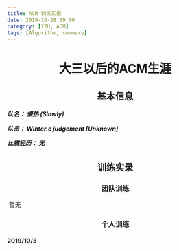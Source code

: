```yaml
---
title: ACM 训练实录
date: 2019-10-28 09:00
category: [YZU, ACM]
tags: [Algorithm, summery]
---
```


# <center>大三以后的ACM生涯</center>

## <center>基本信息</center>

***队名： 慢热 (Slowly)***

***队员： Winter.c  judgement  [Unknown]***

***比赛经历： 无***



## <center>训练实录</center>

### <center>团队训练</center>

​	暂无

### <center>个人训练</center>

#### 2019/10/3 

​	

